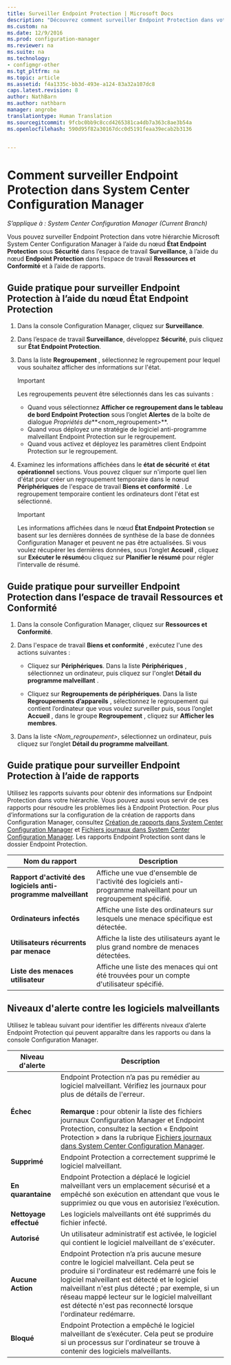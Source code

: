 ```yaml
---
title: Surveiller Endpoint Protection | Microsoft Docs
description: "Découvrez comment surveiller Endpoint Protection dans votre hiérarchie System Center Configuration Manager."
ms.custom: na
ms.date: 12/9/2016
ms.prod: configuration-manager
ms.reviewer: na
ms.suite: na
ms.technology:
- configmgr-other
ms.tgt_pltfrm: na
ms.topic: article
ms.assetid: f4a1335c-bb3d-493e-a124-83a32a107dc8
caps.latest.revision: 8
author: NathBarn
ms.author: nathbarn
manager: angrobe
translationtype: Human Translation
ms.sourcegitcommit: 9fcbc0bb9c8ccd4265381ca4db7a363c8ae3b54a
ms.openlocfilehash: 590d95f82a30167dcc0d5191feaa39ecab2b3136


---
```

# <a name="how-to-monitor-endpoint-protection-in-system-center-configuration-manager"></a>Comment surveiller Endpoint Protection dans System Center Configuration Manager

*S’applique à : System Center Configuration Manager (Current Branch)*

Vous pouvez surveiller Endpoint Protection dans votre hiérarchie Microsoft System Center Configuration Manager à l’aide du nœud **État Endpoint Protection** sous **Sécurité** dans l’espace de travail **Surveillance**, à l’aide du nœud **Endpoint Protection** dans l’espace de travail **Ressources et Conformité** et à l’aide de rapports.  

##  <a name="a-namebkmk1a-how-to-monitor-endpoint-protection-by-using-the-endpoint-protection-status-node"></a><a name="BKMK_1"></a> Guide pratique pour surveiller Endpoint Protection à l’aide du nœud État Endpoint Protection  

1.  Dans la console Configuration Manager, cliquez sur **Surveillance**.  

2.  Dans l’espace de travail **Surveillance**, développez **Sécurité**, puis cliquez sur **État Endpoint Protection**.  

3.  Dans la liste **Regroupement** , sélectionnez le regroupement pour lequel vous souhaitez afficher des informations sur l'état.  

    > [!IMPORTANT]  
    >  Les regroupements peuvent être sélectionnés dans les cas suivants :  
    >   
    >  -   Quand vous sélectionnez **Afficher ce regroupement dans le tableau de bord Endpoint Protection** sous l’onglet **Alertes** de la boîte de dialogue *Propriétés de***<nom_regroupement\>**.  
    > -   Quand vous déployez une stratégie de logiciel anti-programme malveillant Endpoint Protection sur le regroupement.  
    > -   Quand vous activez et déployez les paramètres client Endpoint Protection sur le regroupement.  

4.  Examinez les informations affichées dans le **état de sécurité** et **état opérationnel** sections. Vous pouvez cliquer sur n'importe quel lien d'état pour créer un regroupement temporaire dans le nœud **Périphériques** de l'espace de travail **Biens et conformité** . Le regroupement temporaire contient les ordinateurs dont l'état est sélectionné.  

    > [!IMPORTANT]  
    >  Les informations affichées dans le nœud **État Endpoint Protection** se basent sur les dernières données de synthèse de la base de données Configuration Manager et peuvent ne pas être actualisées. Si vous voulez récupérer les dernières données, sous l’onglet **Accueil** , cliquez sur **Exécuter le résumé**ou cliquez sur **Planifier le résumé** pour régler l’intervalle de résumé.  

##  <a name="a-namebkmk2a-how-to-monitor-endpoint-protection-in-the-assets-and-compliance-workspace"></a><a name="BKMK_2"></a> Guide pratique pour surveiller Endpoint Protection dans l’espace de travail Ressources et Conformité  

1.  Dans la console Configuration Manager, cliquez sur **Ressources et Conformité**.  

2.  Dans l'espace de travail **Biens et conformité** , exécutez l'une des actions suivantes :  

    -   Cliquez sur **Périphériques**. Dans la liste **Périphériques** , sélectionnez un ordinateur, puis cliquez sur l'onglet **Détail du programme malveillant** .  

    -   Cliquez sur **Regroupements de périphériques**. Dans la liste **Regroupements d’appareils** , sélectionnez le regroupement qui contient l’ordinateur que vous voulez surveiller puis, sous l’onglet **Accueil** , dans le groupe **Regroupement** , cliquez sur **Afficher les membres**.  

3.  Dans la liste *<Nom_regroupement\>*, sélectionnez un ordinateur, puis cliquez sur l’onglet **Détail du programme malveillant**.  

##  <a name="a-namebkmk3a-how-to-monitor-endpoint-protection-by-using-reports"></a><a name="BKMK_3"></a> Guide pratique pour surveiller Endpoint Protection à l’aide de rapports  
 Utilisez les rapports suivants pour obtenir des informations sur Endpoint Protection dans votre hiérarchie. Vous pouvez aussi vous servir de ces rapports pour résoudre les problèmes liés à Endpoint Protection. Pour plus d’informations sur la configuration de la création de rapports dans Configuration Manager, consultez [Création de rapports dans System Center Configuration Manager](../../core/servers/manage/reporting.md) et [Fichiers journaux dans System Center Configuration Manager](../../core/plan-design/hierarchy/log-files.md). Les rapports Endpoint Protection sont dans le dossier Endpoint Protection.  

|Nom du rapport|Description|  
|-----------------|-----------------|  
|**Rapport d'activité des logiciels anti-programme malveillant**|Affiche une vue d'ensemble de l'activité des logiciels anti-programme malveillant pour un regroupement spécifié.|  
|**Ordinateurs infectés**|Affiche une liste des ordinateurs sur lesquels une menace spécifique est détectée.|  
|**Utilisateurs récurrents par menace**|Affiche la liste des utilisateurs ayant le plus grand nombre de menaces détectées.|  
|**Liste des menaces utilisateur**|Affiche une liste des menaces qui ont été trouvées pour un compte d'utilisateur spécifié.|  

## <a name="malware-alert-levels"></a>Niveaux d'alerte contre les logiciels malveillants  
 Utilisez le tableau suivant pour identifier les différents niveaux d’alerte Endpoint Protection qui peuvent apparaître dans les rapports ou dans la console Configuration Manager.  

|Niveau d'alerte|Description|  
|-----------------|-----------------|  
|**Échec**|Endpoint Protection n’a pas pu remédier au logiciel malveillant. Vérifiez les journaux pour plus de détails de l'erreur.<br /><br /> **Remarque :** pour obtenir la liste des fichiers journaux Configuration Manager et Endpoint Protection, consultez la section « Endpoint Protection » dans la rubrique [Fichiers journaux dans System Center Configuration Manager](../../core/plan-design/hierarchy/log-files.md).|  
|**Supprimé**|Endpoint Protection a correctement supprimé le logiciel malveillant.|  
|**En quarantaine**|Endpoint Protection a déplacé le logiciel malveillant vers un emplacement sécurisé et a empêché son exécution en attendant que vous le supprimiez ou que vous en autorisiez l’exécution.|  
|**Nettoyage effectué**|Les logiciels malveillants ont été supprimés du fichier infecté.|  
|**Autorisé**|Un utilisateur administratif est activée, le logiciel qui contient le logiciel malveillant de s'exécuter.|  
|**Aucune Action**|Endpoint Protection n’a pris aucune mesure contre le logiciel malveillant. Cela peut se produire si l'ordinateur est redémarré une fois le logiciel malveillant est détecté et le logiciel malveillant n'est plus détecté ; par exemple, si un réseau mappé lecteur sur le logiciel malveillant est détecté n'est pas reconnecté lorsque l'ordinateur redémarre.|  
|**Bloqué**|Endpoint Protection a empêché le logiciel malveillant de s’exécuter. Cela peut se produire si un processus sur l'ordinateur se trouve à contenir des logiciels malveillants.|



<!--HONumber=Dec16_HO3-->


